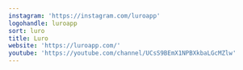 ```yaml
---
instagram: 'https://instagram.com/luroapp'
logohandle: luroapp
sort: luro
title: Luro
website: 'https://luroapp.com/'
youtube: 'https://youtube.com/channel/UCsS9BEmX1NPBXkbaLGcMZlw'
---
```

